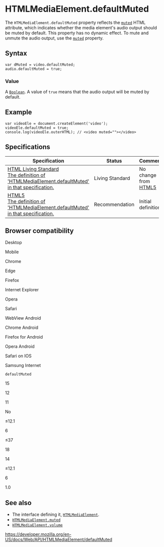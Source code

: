 # HTMLMediaElement.defaultMuted

The `HTMLMediaElement.defaultMuted` property reflects the [`muted`](https://developer.mozilla.org/en-US/docs/Web/HTML/Element/video#attr-muted) HTML attribute, which indicates whether the media element's audio output should be muted by default. This property has no dynamic effect. To mute and unmute the audio output, use the [`muted`](muted) property.

## Syntax

    var dMuted = video.defaultMuted;
    audio.defaultMuted = true;

### Value

A [`Boolean`](https://developer.mozilla.org/en-US/docs/Web/JavaScript/Reference/Global_Objects/Boolean). A value of `true` means that the audio output will be muted by default.

## Example

    var videoEle = document.createElement('video');
    videoEle.defaultMuted = true;
    console.log(videoEle.outerHTML); // <video muted=""></video>

## Specifications

<table><thead><tr class="header"><th>Specification</th><th>Status</th><th>Comment</th></tr></thead><tbody><tr class="odd"><td><a href="https://html.spec.whatwg.org/multipage/#dom-media-defaultmuted">HTML Living Standard<br />
<span class="small">The definition of 'HTMLMediaElement.defaultMuted' in that specification.</span></a></td><td><span class="spec-living">Living Standard</span></td><td>No change from <a href="https://www.w3.org/TR/html52/">HTML5</a></td></tr><tr class="even"><td><a href="https://www.w3.org/TR/html52/embedded-content-0.html#htmlmediaelement">HTML5<br />
<span class="small">The definition of 'HTMLMediaElement.defaultMuted' in that specification.</span></a></td><td><span class="spec-rec">Recommendation</span></td><td>Initial definition.</td></tr></tbody></table>

## Browser compatibility

Desktop

Mobile

Chrome

Edge

Firefox

Internet Explorer

Opera

Safari

WebView Android

Chrome Android

Firefox for Android

Opera Android

Safari on IOS

Samsung Internet

`defaultMuted`

15

12

11

No

≤12.1

6

≤37

18

14

≤12.1

6

1.0

## See also

- The interface defining it, [`HTMLMediaElement`](../htmlmediaelement).
- [`HTMLMediaElement.muted`](muted)
- [`HTMLMediaElement.volume`](volume)

<a href="https://developer.mozilla.org/en-US/docs/Web/API/HTMLMediaElement/defaultMuted" class="_attribution-link">https://developer.mozilla.org/en-US/docs/Web/API/HTMLMediaElement/defaultMuted</a>
